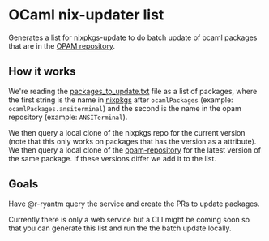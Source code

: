 # OCaml nix-updater list

Generates a list for [nixpkgs-update](https://github.com/ryantm/nixpkgs-update) to do batch update of ocaml packages that are in the [OPAM repository](https://opam.ocaml.org).

## How it works

We're reading the [packages_to_update.txt](./packages_to_update.txt) file as a list of packages, where the first string is the name in [nixpkgs](https://github.com/nixos/nixpkgs) after `ocamlPackages` (example: `ocamlPackages.ansiterminal`) and the second is the name in the opam repository (example: `ANSITerminal`).

We then query a local clone of the nixpkgs repo for the current version (note that this only works on packages that has the version as a attribute). We then query a local clone of the [opam-repository](https://github.com/ocaml/opam-repository) for the latest version of the same package. If these versions differ we add it to the list.

## Goals

Have @r-ryantm query the service and create the PRs to update packages.

Currently there is only a web service but a CLI might be coming soon so that you can generate this list and run the the batch update locally.

